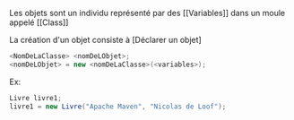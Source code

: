 Les objets sont un individu représenté par des [[Variables]] dans un moule appelé [[Class]]

La création d'un objet consiste à [Déclarer un objet]
```java
<NomDeLaClasse> <nomDeLObjet>;
<nomDeLObjet> = new <nomDeLaClasse>(<variables>);
```
Ex:
```java
Livre livre1; 
livre1 = new Livre("Apache Maven", "Nicolas de Loof");
```
